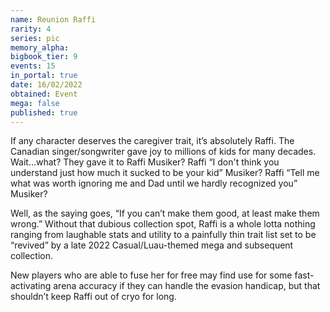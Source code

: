 ```yaml
---
name: Reunion Raffi
rarity: 4
series: pic
memory_alpha:
bigbook_tier: 9
events: 15
in_portal: true
date: 16/02/2022
obtained: Event
mega: false
published: true
---
```


If any character deserves the caregiver trait, it’s absolutely Raffi. The Canadian singer/songwriter gave joy to millions of kids for many decades. Wait…what? They gave it to Raffi Musiker? Raffi “I don't think you understand just how much it sucked to be your kid” Musiker? Raffi “Tell me what was worth ignoring me and Dad until we hardly recognized you” Musiker?

Well, as the saying goes, “If you can’t make them good, at least make them wrong.” Without that dubious collection spot, Raffi is a whole lotta nothing ranging from laughable stats and utility to a painfully thin trait list set to be “revived” by a late 2022 Casual/Luau-themed mega and subsequent collection.

New players who are able to fuse her for free may find use for some fast-activating arena accuracy if they can handle the evasion handicap, but that shouldn’t keep Raffi out of cryo for long.
